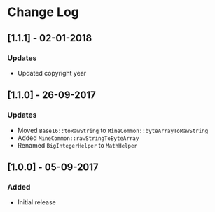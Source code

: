 # Change Log

## [1.1.1] - 02-01-2018
### Updates
- Updated copyright year

## [1.1.0] - 26-09-2017
### Updates
- Moved `Base16::toRawString` to `MineCommon::byteArrayToRawString`
- Added `MineCommon::rawStringToByteArray`
- Renamed `BigIntegerHelper` to `MathHelper`

## [1.0.0] - 05-09-2017
### Added
- Initial release
